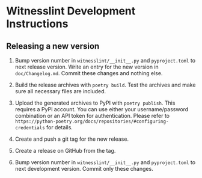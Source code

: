 # Witnesslint Development Instructions

## Releasing a new version

1. Bump version number in `witnesslint/__init__.py` and `pyproject.toml` to next release version.
Write an entry for the new version in `doc/Changelog.md`. Commit these changes and nothing else.

2. Build the release archives with `poetry build`. Test the archives and make sure all necessary files are included.

3. Upload the generated archives to PyPI with `poetry publish`. This requires a PyPI account.
You can use either your username/password combination or an API token for authentication.
Please refer to `https://python-poetry.org/docs/repositories/#configuring-credentials` for details.

4. Create and push a git tag for the new release.

5. Create a release on GitHub from the tag.

6. Bump version number in `witnesslint/__init__.py` and `pyproject.toml` to next development version.
Commit only these changes.